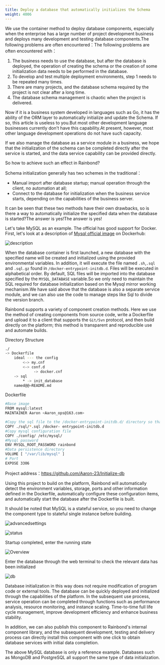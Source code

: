 ```yaml
---
title: Deploy a database that automatically initializes the Schema
weight: 4006
---
```


We use the container method to deploy database components, especially when the enterprise has a large number of project development business and deploys many development and testing database components.The following problems are often encountered：The following problems are often encountered with：

1. The business needs to use the database, but after the database is deployed, the operation of creating the schema or the creation of some initialization data needs to be performed in the database.
2. To develop and test multiple deployment environments, step 1 needs to be repeated many times.
3. There are many projects, and the database schema required by the project is not clear after a long time.
4. The database schema management is chaotic when the project is delivered.

Now if it is a business system developed in languages such as Go, it has the ability of the ORM layer to automatically initialize and update the Schema. If so, this article is useless to you.But most other development language businesses currently don't have this capability.At present, however, most other language development operations do not have such capacity.

If we also manage the database as a service module in a business, we hope that the initialization of the schema can be completed directly after the service is started, and the data service capability can be provided directly.

So how to achieve such an effect in Rainbond?

Schema initialization generally has two schemes in the traditional：

- Manual import after database startup; manual operation through the client, no automation at all;
- Connect to the database for initialization when the business service starts, depending on the capabilities of the business server.

It can be seen that these two methods have their own drawbacks, so is there a way to automatically initialize the specified data when the database is started?The answer is yes!The answer is yes!

Let's take MySQL as an example. The official has good support for Docker. First, let's look at a description of [Mysql official image](https://registry.hub.docker.com/_/mysql) on Dockerhub:

![description](https://static.goodrain.com/docs/practice/Initdb/description.jpg)

When the database container is first launched, a new database with the specified name will be created and initialized using the provided environmental variables. In addition, it will execute the file named `.sh`,`.sql` and `.sql.gz` found in `/docker-entrypoint-initdb.d`. Files will be executed in alphabetical order. By default, SQL files will be imported into the database specified by the `MYSQL_DATABASE` variable.So we only need to maintain the SQL required for database initialization based on the Mysql mirror working mechanism.We have said above that the database is also a separate service module, and we can also use the code to manage steps like Sql to divide the version branch.

Rainbond supports a variety of component creation methods. Here we use the method of creating components from source code, write a Dockerfile and upload it to a client that supports the `Git/Svn` protocol, and then build directly on the platform; this method is transparent and reproducible use and automate builds.

Directory Structure

```bash
./
-> Dockerfile
    ideal --- the config
        <-> my.cnf
        <-> conf.d
             -> docker.cnf
    -> sql
        * -> init_database
    named@@—README.md
```

Dockerfile

```bash
#Base image
FROM mysql:latest
MAINTAINER Aaron <Aaron_ops@163.com>

#Copy the sql file to the /docker-entrypoint-initdb.d/ directory so that this sql can be executed automatically at startup
COPY ./sql/*.sql /docker- entrypoint-initdb.d
#Copy mysql configuration file
COPY ./config/ /etc/mysql/
#Mysql password
ENV MYSQL_ROOT_PASSWORD rainbond
#Data persistence directory
VOLUME [ "/var/lib/mysql" ]
# Port
EXPOSE 3306
```

Project address：https://github.com/Aaron-23/Initialize-db

Using this project to build on the platform, Rainbond will automatically detect the environment variables, storage, ports and other information defined in the Dockerfile, automatically configure these configuration items, and automatically start the database after the Dockerfile is built.

It should be noted that MySQL is a stateful service, so you need to change the component type to stateful single instance before building.

![advancedsettings](https://grstatic.oss-cn-shanghai.aliyuncs.com/docs/practice/Initdb/advancedsettings.png)

![status](https://grstatic.oss-cn-shanghai.aliyuncs.com/docs/practice/Initdb/status.png)

Startup completed, enter the running state

![Overview](https://grstatic.oss-cn-shanghai.aliyuncs.com/docs/practice/Initdb/Overview.jpg)

Enter the database through the web terminal to check the relevant data has been initialized

![db](https://static.goodrain.com/docs/practice/Initdb/db.jpg)

Database initialization in this way does not require modification of program code or external tools. The database can be quickly deployed and initialized through the capabilities of the platform. In the subsequent use process, service operation can be completed through functions such as performance analysis, resource monitoring, and instance scaling. Time-to-time full life cycle management, improve development efficiency and enhance business stability.

In addition, we can also publish this component to Rainbond's internal component library, and the subsequent development, testing and delivery process can directly install this component with one click to obtain database services with initial data completion.

The above MySQL database is only a reference example. Databases such as MongoDB and PostgreSQL all support the same type of data initialization.
